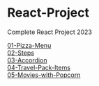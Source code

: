 ﻿# React-Project

Complete React Project 2023

<a href="https://react-pizza-menu.netlify.app/" target="_blank">01-Pizza-Menu</a> <br/>
<a href="https://react-steps.netlify.app/" target="_blank">02-Steps</a> <br/>
<a href="https://react-accordion3.netlify.app" target="_blank">03-Accordion</a> <br/>
<a href="https://react-travel-pack-items.netlify.app" target="_blank">04-Travel-Pack-Items</a> <br/>
<a href="https://movies-with-popcorn.netlify.app" target="_blank">05-Movies-with-Popcorn</a> <br/>

